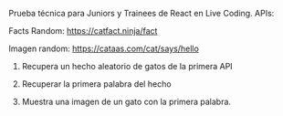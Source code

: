 Prueba técnica para Juniors y Trainees de React en Live Coding.
APIs:

Facts Random: https://catfact.ninja/fact

Imagen random: https://cataas.com/cat/says/hello

1. Recupera un hecho aleatorio de gatos de la primera API

2. Recuperar la primera palabra del hecho

3. Muestra una imagen de un gato con la primera palabra.